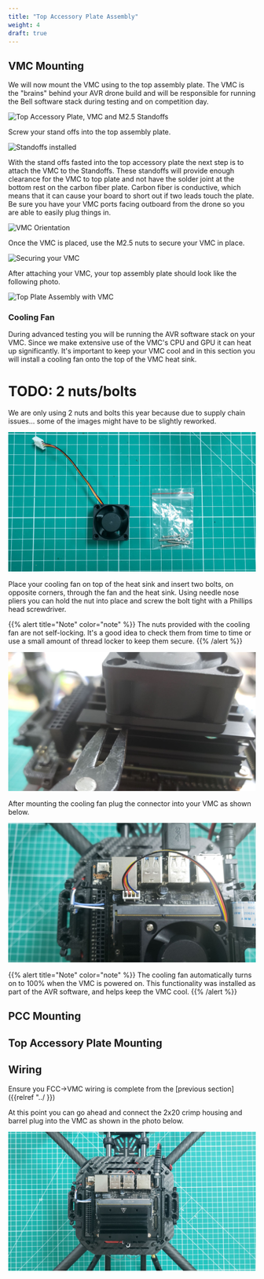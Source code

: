 ```yaml
---
title: "Top Accessory Plate Assembly"
weight: 4
draft: true
---
```




## VMC Mounting

We will now mount the VMC using to the top assembly plate.
The VMC is the "brains" behind your AVR drone build and will be responsible
for running the Bell software stack during testing and on competition day.

![Top Accessory Plate, VMC and M2.5 Standoffs]()

Screw your stand offs into the top assembly plate.

![Standoffs installed]()

With the stand offs fasted into the top accessory plate the next step is to attach the
VMC to the Standoffs.
These standoffs will provide enough clearance for the VMC to top plate and not have the
solder joint at the bottom rest on the carbon fiber plate.
Carbon fiber is conductive, which means that it can cause your board to short out if
two leads touch the plate.
Be sure you have your VMC ports facing outboard from the drone so you are able to easily
plug things in.

![VMC Orientation]()

Once the VMC is placed, use the M2.5 nuts to secure your VMC in place.

![Securing your VMC]()

After attaching your VMC, your top assembly plate should look like the following photo.

![Top Plate Assembly with VMC]()

### Cooling Fan

During advanced testing you will be running the AVR software stack on your VMC.
Since we make extensive use of the VMC's CPU and GPU it can heat up significantly.
It's important to keep your VMC cool and in this section you will install a cooling
fan onto the top of the VMC heat sink.

# TODO: 2 nuts/bolts

We are only using 2 nuts and bolts this year because due to supply chain issues... some of the images might have to be slightly reworked.

![VMC cooling fan with mounting bolts and nuts](vmc_cooling_fan.jpg)

Place your cooling fan on top of the heat sink and insert two bolts, on opposite corners,
through the fan and the heat sink. Using needle nose pliers you can hold
the nut into place and screw the bolt tight with a Phillips head screwdriver.

{{% alert title="Note" color="note" %}}
The nuts provided with the cooling fan are not self-locking.
It's a good idea to check them from time to time or use a small amount
of thread locker to keep them secure.
{{% /alert %}}

![Mounting the cooling fan with needle nose pliers](vmc_cooling_needle_nose.jpg)

After mounting the cooling fan plug the connector into your VMC as shown below.

![Cooling fan connected to VMC](vmc_cooling_plugged_in.jpg)

{{% alert title="Note" color="note" %}}
The cooling fan automatically turns on to 100% when the VMC is powered on.
This functionality was installed as part of the AVR software, and helps
keep the VMC cool.
{{% /alert %}}

## PCC Mounting

## Top Accessory Plate Mounting

## Wiring

Ensure you FCC->VMC wiring is complete from the 
[previous section]({{relref "../ }})

At this point you can go ahead and connect the 2x20 crimp housing
and barrel plug into the VMC as shown in the photo below.

![VMC with telemetry cable and power connected](vmc_attached_with_telemetry_and_power.jpg)

